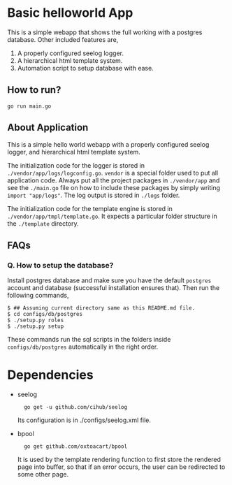 Basic helloworld App
=========================

This is a simple webapp that shows the full working with a postgres database. Other included features are,

1. A properly configured seelog logger.
2. A hierarchical html template system.
3. Automation script to setup database with ease.

How to run?
-----------------

    go run main.go


About Application
-----------------------

This is a simple hello world webapp with a properly configured seelog logger, and hierarchical html template system.

The initialization code for the logger is stored in `./vendor/app/logs/logconfig.go`. `vendor` is a special folder used to put all application code. Always put all the project packages in `./vendor/app` and see the `./main.go` file on how to include these packages by simply writing `import "app/logs"`. The log output is stored in `./logs` folder.

The initialization code for the template engine is stored in `./vendor/app/tmpl/template.go`. It expects a particular folder structure in the `./template` directory.

FAQs
----------------------
### Q. How to setup the database?
Install postgres database and make sure you have the default `postgres` account and database (successful installation ensures that). Then run the following commands,

    $ ## Assuming current directory same as this README.md file.
    $ cd configs/db/postgres
    $ ./setup.py roles
    $ ./setup.py setup

These commands run the sql scripts in the folders inside `configs/db/postgres` automatically in the right order.

Dependencies
======================

* seelog

        go get -u github.com/cihub/seelog

  Its configuration is in ./configs/seelog.xml file.

* bpool

        go get github.com/oxtoacart/bpool

  It is used by the template rendering function to first store the rendered page into buffer, so that if an error occurs, the user can be redirected to some other page.


